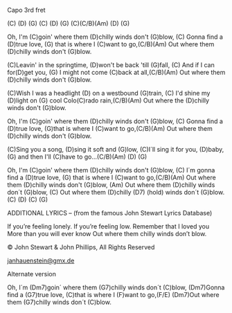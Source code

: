 Capo 3rd fret

(C) (D) (G) (C) (D) (G) (C)(C/B)(Am) (D) (G)

Oh, I'm (C)goin' where them (D)chilly winds don't (G)blow,
(C) Gonna find a (D)true love, (G) that is where I (C)want to go,(C/B)(Am)
Out where them (D)chilly winds don't (G)blow.

(C)Leavin' in the springtime, (D)won't be back 'till (G)fall,
(C) And if I can for(D)get you, (G) I might not come (C)back at
all,(C/B)(Am)
Out where them (D)chilly winds don't (G)blow.

(C)Wish I was a headlight (D) on a westbound (G)train,
(C) I'd shine my (D)light on (G) cool Colo(C)rado rain,(C/B)(Am)
Out where the (D)chilly winds don't (G)blow.

Oh, I'm (C)goin' where them (D)chilly winds don't (G)blow,
(C) Gonna find a (D)true love, (G)that is where I (C)want to go,(C/B)(Am)
Out where them (D)chilly winds don't (G)blow.

(C)Sing you a song, (D)sing it soft and (G)low,
(C)I´ll sing it for you, (D)baby, (G) and then I'll (C)have to go…(C/B)(Am)
(D) (G)

Oh, I'm (C)goin' where them (D)chilly winds don't (G)blow,
(C) I´m gonna find a (D)true love, (G) that is where I (C)want to
go,(C/B)(Am)
Out where them (D)chilly winds don't (G)blow,
(Am) Out where them (D)chilly winds don´t (G)blow,
(C) Out where them (D)chilly (D7) (hold) winds don´t (G)blow. (C) (D) (C)
(G)

ADDITIONAL LYRICS – (from the famous John Stewart Lyrics Database)

If you’re feeling lonely.
If you’re feeling low.
Remember that I loved you
More than you will ever know
Out where them chilly winds don’t blow.

© John Stewart & John Phillips, All Rights Reserved

janhauenstein@gmx.de


Alternate version

Oh, I´m  (Dm7)goin´ where them (G7)chilly winds don´t (C)blow,
(Dm7)Gonna find a (G7)true love, (C)that is where I (F)want to go,(F/E)
(Dm7)Out where them (G7)chilly winds don´t (C)blow.
